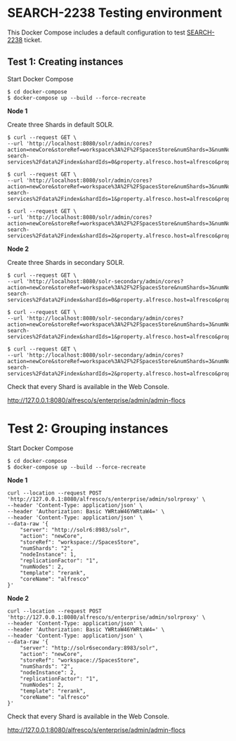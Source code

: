 # SEARCH-2238 Testing environment

This Docker Compose includes a default configuration to test [SEARCH-2238](https://issues.alfresco.com/jira/browse/SEARCH-2238) ticket.


## Test 1: Creating instances

Start Docker Compose

```
$ cd docker-compose
$ docker-compose up --build --force-recreate
```

**Node 1**

Create three Shards in default SOLR.

```
$ curl --request GET \
--url 'http://localhost:8080/solr/admin/cores?action=newCore&storeRef=workspace%3A%2F%2FSpacesStore&numShards=3&numNodes=1&nodeInstance=1&template=rerank&property.data.dir.root=%2Fopt%2Falfresco-search-services%2Fdata%2Findex&shardIds=0&property.alfresco.host=alfresco&property.alfresco.port=8080&property.alfresco.secureComms=none'

$ curl --request GET \
--url 'http://localhost:8080/solr/admin/cores?action=newCore&storeRef=workspace%3A%2F%2FSpacesStore&numShards=3&numNodes=1&nodeInstance=1&template=rerank&property.data.dir.root=%2Fopt%2Falfresco-search-services%2Fdata%2Findex&shardIds=1&property.alfresco.host=alfresco&property.alfresco.port=8080&property.alfresco.secureComms=none'

$ curl --request GET \
--url 'http://localhost:8080/solr/admin/cores?action=newCore&storeRef=workspace%3A%2F%2FSpacesStore&numShards=3&numNodes=1&nodeInstance=1&template=rerank&property.data.dir.root=%2Fopt%2Falfresco-search-services%2Fdata%2Findex&shardIds=2&property.alfresco.host=alfresco&property.alfresco.port=8080&property.alfresco.secureComms=none'
```

**Node 2**

Create three Shards in secondary SOLR.

```
$ curl --request GET \
--url 'http://localhost:8080/solr-secondary/admin/cores?action=newCore&storeRef=workspace%3A%2F%2FSpacesStore&numShards=3&numNodes=1&nodeInstance=1&template=rerank&property.data.dir.root=%2Fopt%2Falfresco-search-services%2Fdata%2Findex&shardIds=0&property.alfresco.host=alfresco&property.alfresco.port=8080&property.alfresco.secureComms=none'

$ curl --request GET \
--url 'http://localhost:8080/solr-secondary/admin/cores?action=newCore&storeRef=workspace%3A%2F%2FSpacesStore&numShards=3&numNodes=1&nodeInstance=1&template=rerank&property.data.dir.root=%2Fopt%2Falfresco-search-services%2Fdata%2Findex&shardIds=1&property.alfresco.host=alfresco&property.alfresco.port=8080&property.alfresco.secureComms=none'

$ curl --request GET \
--url 'http://localhost:8080/solr-secondary/admin/cores?action=newCore&storeRef=workspace%3A%2F%2FSpacesStore&numShards=3&numNodes=1&nodeInstance=1&template=rerank&property.data.dir.root=%2Fopt%2Falfresco-search-services%2Fdata%2Findex&shardIds=2&property.alfresco.host=alfresco&property.alfresco.port=8080&property.alfresco.secureComms=none'
```

Check that every Shard is available in the Web Console.

http://127.0.0.1:8080/alfresco/s/enterprise/admin/admin-flocs


# Test 2: Grouping instances

Start Docker Compose

```
$ cd docker-compose
$ docker-compose up --build --force-recreate
```

**Node 1**

```
curl --location --request POST 'http://127.0.0.1:8080/alfresco/s/enterprise/admin/solrproxy' \
--header 'Content-Type: application/json' \
--header 'Authorization: Basic YWRtaW46YWRtaW4=' \
--header 'Content-Type: application/json' \
--data-raw '{
    "server": "http://solr6:8983/solr",
    "action": "newCore",
    "storeRef": "workspace://SpacesStore",
    "numShards": "2",
    "nodeInstance": 1,
    "replicationFactor": "1",
    "numNodes": 2,
    "template": "rerank",
    "coreName": "alfresco"
}'
```

**Node 2**

```
curl --location --request POST 'http://127.0.0.1:8080/alfresco/s/enterprise/admin/solrproxy' \
--header 'Content-Type: application/json' \
--header 'Authorization: Basic YWRtaW46YWRtaW4=' \
--header 'Content-Type: application/json' \
--data-raw '{
    "server": "http://solr6secondary:8983/solr",
    "action": "newCore",
    "storeRef": "workspace://SpacesStore",
    "numShards": "2",
    "nodeInstance": 2,
    "replicationFactor": "1",
    "numNodes": 2,
    "template": "rerank",
    "coreName": "alfresco"
}'
```

Check that every Shard is available in the Web Console.

http://127.0.0.1:8080/alfresco/s/enterprise/admin/admin-flocs
